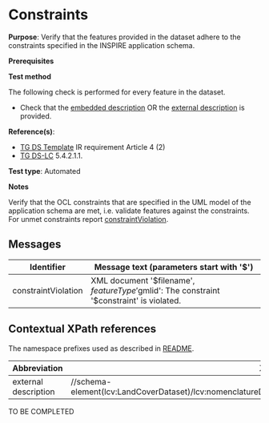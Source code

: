 # Constraints

**Purpose**: Verify that the features provided in the dataset adhere to the constraints specified in the INSPIRE application schema.

**Prerequisites**

**Test method**

The following check is performed for every feature in the dataset.

* Check that the [embedded description](#embedded) OR the [external description](#external) is provided.


**Reference(s)**: 

* [TG DS Template](./README.md#ref_TG_DS_tmpl) IR requirement Article 4 (2)
* [TG DS-LC](./README.md#ref_TG_DS_LC) 5.4.2.1.1.

**Test type**: Automated

**Notes** 

Verify that the OCL constraints that are specified in the UML model of the application schema are met, i.e. validate features against the constraints. For unmet constraints report [constraintViolation](#constraintViolation).

## Messages

Identifier  |  Message text (parameters start with '$')
---------------------------------------------------------- | -------------------------------------------------------------------------
constraintViolation <a name="constraintViolation"/>  |  XML document '$filename', $featureType '$gmlid': The constraint '$constraint' is violated.

## Contextual XPath references

The namespace prefixes used as described in [README](./README.md#namespaces).

Abbreviation                   |  XPath expression                 |Multiplicity       |Voidable
------------------------------ | --------------------------------- | ------------------|----------
external description <a name="external"></a> | //schema-element(lcv:LandCoverDataset)/lcv:nomenclatureDocumentation/lcn:LandCoverNomenclature/lcn:externalDescription | 0..\* | Yes
TO BE COMPLETED